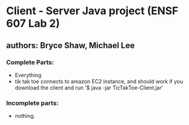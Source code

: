 # Client - Server Java project (ENSF 607 Lab 2)

## authors: Bryce Shaw, Michael Lee

### Complete Parts:
- Everything
- tik tak toe connects to amazon EC2 instance, and should work if you download the client and run '$ java -jar TicTakToe-Client.jar'

### Incomplete parts:
- nothing.
